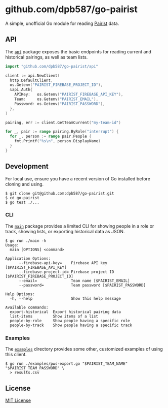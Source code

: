 # github.com/dpb587/go-pairist

A simple, unofficial Go module for reading [Pairist](https://github.com/pivotal-cf/pairist) data.

## API

The [`api`](api/) package exposes the basic endpoints for reading current and historical pairings, as well as team lists.

```go
import "github.com/dpb587/go-pairist/api"

client := api.NewClient(
  http.DefaultClient,
  os.Getenv("PAIRIST_FIREBASE_PROJECT_ID"),
  &api.Auth{
    APIKey:   os.Getenv("PAIRIST_FIREBASE_API_KEY"),
    Team:     os.Getenv("PAIRIST_EMAIL"),
    Password: os.Getenv("PAIRIST_PASSWORD"),
  },
)

pairing, err := client.GetTeamCurrent("my-team-id")

for _, pair := range pairing.ByRole("interrupt") {
  for _, person := range pair.People {
    fmt.Printf("%s\n", person.DisplayName)
  }
}
```

## Development

For local use, ensure you have a recent version of Go installed before cloning and using.

```console
$ git clone git@github.com:dpb587/go-pairist.git
$ cd go-pairist
$ go test ./...
```

### CLI

The [`main`](main/) package provides a limited CLI for showing people in a role or track, showing lists, or exporting historical data as JSON.

```console
$ go run ./main -h
Usage:
  main [OPTIONS] <command>

Application Options:
      --firebase-api-key=    Firebase API key [$PAIRIST_FIREBASE_API_KEY]
      --firebase-project-id= Firebase project ID [$PAIRIST_FIREBASE_PROJECT_ID]
      --email=               Team name [$PAIRIST_EMAIL]
      --password=            Team password [$PAIRIST_PASSWORD]

Help Options:
  -h, --help                 Show this help message

Available commands:
  export-historical  Export historical pairing data
  list-items         Show items of a list
  people-by-role     Show people having a specific role
  people-by-track    Show people having a specific track
```

### Examples

The [`examples`](examples/) directory provides some other, customized examples of using this client.

```console
$ go run ./examples/pws-export.go "$PAIRIST_TEAM_NAME" "$PAIRIST_TEAM_PASSWORD" \
  > results.csv
```

## License

[MIT License](LICENSE)
